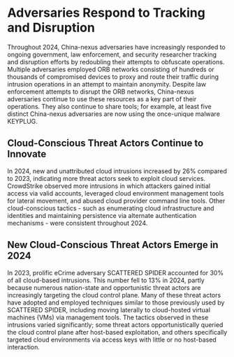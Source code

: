 # Adversaries Respond to Tracking and Disruption

Throughout 2024, China-nexus adversaries have increasingly responded to ongoing government, law enforcement, and security researcher tracking and disruption efforts by redoubling their attempts to obfuscate operations. Multiple adversaries employed ORB networks consisting of hundreds or thousands of compromised devices to proxy and route their traffic during intrusion operations in an attempt to maintain anonymity. Despite law enforcement attempts to disrupt the ORB networks, China-nexus adversaries continue to use these resources as a key part of their operations. They also continue to share tools; for example, at least five distinct China-nexus adversaries are now using the once-unique malware KEYPLUG.

## Cloud-Conscious Threat Actors Continue to Innovate

In 2024, new and unattributed cloud intrusions increased by 26% compared to 2023, indicating more threat actors seek to exploit cloud services. CrowdStrike observed more intrusions in which attackers gained initial access via valid accounts, leveraged cloud environment management tools for lateral movement, and abused cloud provider command line tools. Other cloud-conscious tactics - such as enumerating cloud infrastructure and identities and maintaining persistence via alternate authentication mechanisms - were consistent throughout 2024.

## New Cloud-Conscious Threat Actors Emerge in 2024

In 2023, prolific eCrime adversary SCATTERED SPIDER accounted for 30% of all cloud-based intrusions. This number fell to 13% in 2024, partly because numerous nation-state and opportunistic threat actors are increasingly targeting the cloud control plane. Many of these threat actors have adopted and employed techniques similar to those previously used by SCATTERED SPIDER, including moving laterally to cloud-hosted virtual machines (VMs) via management tools. The tactics observed in these intrusions varied significantly; some threat actors opportunistically queried the cloud control plane after host-based exploitation, and others specifically targeted cloud environments via access keys with little or no host-based interaction.